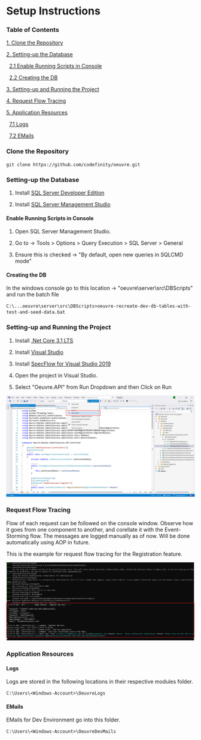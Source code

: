 # Setup Instructions

### Table of Contents

[1. Clone the Repository](#Clone-the-Repository)

[2. Setting-up the Database](#Setting-up-the-Database)

&nbsp;&nbsp;[2.1 Enable Running Scripts in Console](#Enable-Running-Scripts-in-Console)

&nbsp;&nbsp;[2.2 Creating the DB](#Creating-the-DB)

[3. Setting-up and Running the Project](#Setting-up-and-Running-the-Project)

[4. Request Flow Tracing](#Request-Flow-Tracing)

[5. Application Resources](Application-Resources)

&nbsp;&nbsp;[7.1 Logs](#Logs) 

&nbsp;&nbsp;[7.2 EMails](#EMails)


### Clone the Repository

  ```
  git clone https://github.com/codefinity/oeuvre.git
  ```

### Setting-up the Database

1. Install [SQL Server Developer Edition](https://www.microsoft.com/en-gb/sql-server/sql-server-downloads)

2. Install [SQL Server Management Studio](https://docs.microsoft.com/en-us/sql/ssms/download-sql-server-management-studio-ssms?view=sql-server-ver15)

#### Enable Running Scripts in Console

1. Open SQL Server Management Studio.

2. Go to -> Tools > Options > Query Execution > SQL Server > General 

3. Ensure this is checked -> "By default, open new queries in SQLCMD mode"

#### Creating the DB

In the windows console go to this location -> "oeuvre\server\src\DBScripts" and run the batch file

  ```
  C:\...oeuvre\server\src\DBScripts>oeuvre-recreate-dev-db-tables-with-test-and-seed-data.bat
  ```

### Setting-up and Running the Project

1. Install [.Net Core 3.1 LTS](https://dotnet.microsoft.com/download/dotnet-core/3.1)

2. Install [Visual Studio](https://visualstudio.microsoft.com/)  

3. Install [SpecFlow for Visual Studio 2019](https://marketplace.visualstudio.com/items?itemName=TechTalkSpecFlowTeam.SpecFlowForVisualStudio)

4. Open the project in Visual Studio.

5. Select "Oeuvre.API" from Run Dropdown and then Click on Run

![](design/screens/RunningOeuvre.png)


### Request Flow Tracing

Flow of each request can be followed on the console window. Observe how it goes from one component to another, and corellate it with the Event-Storming flow. The messages are logged manually as of now. Will be done automatically using AOP in future.

This is the example for request flow tracing for the Registration feature.

![](design/screens/InformationFlowTracability.png)


### Application Resources

#### Logs

Logs are stored in the following locations in their respective modules folder.

  ```
  C:\Users\<Windows-Account>\OeuvreLogs
  ```
  

#### EMails

EMails for Dev Environment go into this folder.

  ```
  C:\Users\<Windows-Account>\OeuvreDevMails
  ```
